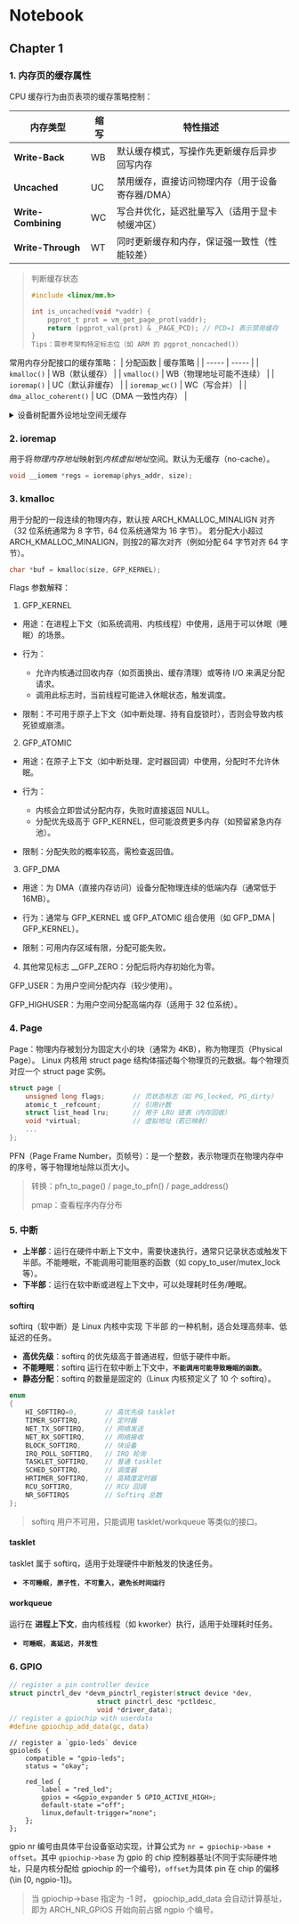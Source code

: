 # Notebook

## Chapter 1

### 1. 内存页的缓存属性
CPU 缓存行为由页表项的缓存策略控制：

| 内存类型            | 缩写 | 特性描述                                                                 |
|---------------------|------|--------------------------------------------------------------------------|
| **Write-Back**      | WB   | 默认缓存模式，写操作先更新缓存后异步回写内存                              |
| **Uncached**        | UC   | 禁用缓存，直接访问物理内存（用于设备寄存器/DMA）                          |
| **Write-Combining** | WC   | 写合并优化，延迟批量写入（适用于显卡帧缓冲区）                            |
| **Write-Through**   | WT   | 同时更新缓存和内存，保证强一致性（性能较差）                              |

> 判断缓存状态
> ```c
> #include <linux/mm.h>
> 
> int is_uncached(void *vaddr) {
>     pgprot_t prot = vm_get_page_prot(vaddr); 
>     return (pgprot_val(prot) & _PAGE_PCD); // PCD=1 表示禁用缓存
> }
> Tips：需参考架构特定标志位（如 ARM 的 pgprot_noncached()）
> ```

常用内存分配接口的缓存策略：
| 分配函数	| 缓存策略 |
| -----  | -----  |
| `kmalloc()`	| WB（默认缓存） |
| `vmalloc()`	| WB（物理地址可能不连续） |
| `ioremap()`	| UC（默认非缓存） |
| `ioremap_wc()`	| WC（写合并） |
| `dma_alloc_coherent()`	| UC（DMA 一致性内存） |


<details>
<summary>设备树配置外设地址空间无缓存</summary>
```
reserved-memory {
    fpga_region: fpga@1F000000 {
        reg = <0x1F000000 0x100000>;
        no-map;
    };
};
```
</details>

### 2. ioremap
用于将*物理内存地址*映射到*内核虚拟地址*空间。默认为无缓存（no-cache）。
```c
void __iomem *regs = ioremap(phys_addr, size);
```

### 3. kmalloc
用于分配的一段连续的物理内存，默认按 ARCH_KMALLOC_MINALIGN 对齐（32 位系统通常为 8 字节，64 位系统通常为 16 字节）。
若分配大小超过 ARCH_KMALLOC_MINALIGN，则按2的幂次对齐（例如分配 64 字节对齐 64 字节）。
```c
char *buf = kmalloc(size, GFP_KERNEL);
```
Flags 参数解释：
1. GFP_KERNEL
- 用途：在进程上下文（如系统调用、内核线程）中使用，适用于可以休眠（睡眠）的场景。

- 行为：
    - 允许内核通过回收内存（如页面换出、缓存清理）或等待 I/O 来满足分配请求。
    - 调用此标志时，当前线程可能进入休眠状态，触发调度。

- 限制：不可用于原子上下文（如中断处理、持有自旋锁时），否则会导致内核死锁或崩溃。

2. GFP_ATOMIC
- 用途：在原子上下文（如中断处理、定时器回调）中使用，分配时不允许休眠。

- 行为：
    - 内核会立即尝试分配内存，失败时直接返回 NULL。
    - 分配优先级高于 GFP_KERNEL，但可能浪费更多内存（如预留紧急内存池）。

- 限制：分配失败的概率较高，需检查返回值。

3. GFP_DMA
- 用途：为 DMA（直接内存访问）设备分配物理连续的低端内存（通常低于 16MB）。

- 行为：通常与 GFP_KERNEL 或 GFP_ATOMIC 组合使用（如 GFP_DMA | GFP_KERNEL）。

- 限制：可用内存区域有限，分配可能失败。

4. 其他常见标志
__GFP_ZERO：分配后将内存初始化为零。

GFP_USER：为用户空间分配内存（较少使用）。

GFP_HIGHUSER：为用户空间分配高端内存（适用于 32 位系统）。

### 4. Page
Page：物理内存被划分为固定大小的块（通常为 4KB），称为物理页（Physical Page）。
Linux 内核用 struct page 结构体描述每个物理页的元数据。每个物理页对应一个 struct page 实例。
```c
struct page {
    unsigned long flags;       // 页状态标志（如 PG_locked, PG_dirty）
    atomic_t _refcount;        // 引用计数
    struct list_head lru;      // 用于 LRU 链表（内存回收）
    void *virtual;             // 虚拟地址（若已映射）
    ... 
};
```
PFN（Page Frame Number，页帧号）：是一个整数，表示物理页在物理内存中的序号，等于物理地址除以页大小。
> 转换：pfn_to_page() / page_to_pfn() / page_address()
>
> pmap：查看程序内存分布

### 5. 中断
- **上半部**：运行在硬件中断上下文中，需要快速执行，通常只记录状态或触发下半部。不能睡眠，不能调用可能阻塞的函数（如 copy_to_user/mutex_lock等）。
- **下半部**：运行在软中断或进程上下文中，可以处理耗时任务/睡眠。
#### softirq
softirq（软中断）是 Linux 内核中实现 ​下半部 的一种机制，适合处理高频率、低延迟的任务。
- **高优先级**：softirq 的优先级高于普通进程，但低于硬件中断。
- **​不能睡眠**：softirq 运行在软中断上下文中，**`不能调用可能导致睡眠的函数`**。
- **​静态分配**：softirq 的数量是固定的（Linux 内核预定义了 10 个 softirq）。
```c
enum
{
    HI_SOFTIRQ=0,       // 高优先级 tasklet
    TIMER_SOFTIRQ,      // 定时器
    NET_TX_SOFTIRQ,     // 网络发送
    NET_RX_SOFTIRQ,     // 网络接收
    BLOCK_SOFTIRQ,      // 块设备
    IRQ_POLL_SOFTIRQ,   // IRQ 轮询
    TASKLET_SOFTIRQ,    // 普通 tasklet
    SCHED_SOFTIRQ,      // 调度器
    HRTIMER_SOFTIRQ,    // 高精度定时器
    RCU_SOFTIRQ,        // RCU 回调
    NR_SOFTIRQS         // Softirq 总数
};
```
> softirq 用户不可用，只能调用 tasklet/workqueue 等类似的接口。
#### tasklet
tasklet 属于 softirq，适用于处理硬件中断触发的快速任务。
- **`不可睡眠`**，**`​原子性`**，**`不可重入`**，**`避免长时间运行`**

#### workqueue
运行在 **进程上下文**，由内核线程（如 kworker）执行，​适用于处理耗时任务。
- **`可睡眠`**，**`​高延迟`**，**`并发性`**

### 6. GPIO
```c
// register a pin controller device
struct pinctrl_dev *devm_pinctrl_register(struct device *dev,
					  struct pinctrl_desc *pctldesc,
					  void *driver_data);
// register a gpiochip with userdata
#define gpiochip_add_data(gc, data)
```
```dts
// register a `gpio-leds` device
gpioleds {
    compatible = "gpio-leds";
    status = "okay";

    red_led {
        label = "red_led";
        gpios = <&gpio_expander 5 GPIO_ACTIVE_HIGH>;
        default-state ="off";
        linux,default-trigger="none";
    };
};
```
gpio nr 编号由具体平台设备驱动实现，计算公式为 `nr = gpiochip->base + offset`。其中 `gpiochip->base` 为 gpio 的 chip 控制器基址(不同于实际硬件地址，只是内核分配给 gpiochip 的一个编号)，`offset`为具体 pin 在 chip 的偏移(\in [0, ngpio-1])。
> 当 gpiochip->base 指定为 -1 时， gpiochip_add_data 会自动计算基址，即为 ARCH_NR_GPIOS 开始向前占据 ngpio 个编号。